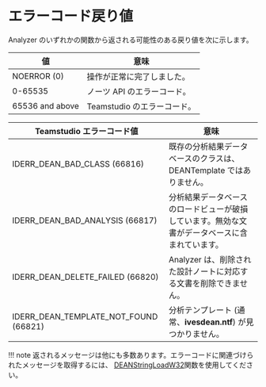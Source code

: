 # エラーコード戻り値

Analyzer のいずれかの関数から返される可能性のある戻り値を次に示します。

| 値 | 意味 |
| --- | --- |
| NOERROR (0) | 操作が正常に完了しました。 |
| 0-65535 | ノーツ API のエラーコード。 |
| 65536 and above	| Teamstudio のエラーコード。 | 

| Teamstudio エラーコード値	| 意味 |
| --- | --- |
| IDERR_DEAN_BAD_CLASS (66816) | 既存の分析結果データベースのクラスは、 DEANTemplate ではありません。 |
| IDERR_DEAN_BAD_ANALYSIS (66817) | 分析結果データベースのロードビューが破損しています。無効な文書がデータベースに含まれています。 |
| IDERR_DEAN_DELETE_FAILED (66820) | Analyzer は、削除された設計ノートに対応する文書を削除できません。 |
| IDERR_DEAN_TEMPLATE_NOT_FOUND (66821) | 分析テンプレート (通常、**ivesdean.ntf**) が見つかりません。 |

!!! note
    返されるメッセージは他にも多数あります。エラーコードに関連づけられたメッセージを取得するには、 [DEANStringLoadW32](scriptstringload.md)関数を使用してください。